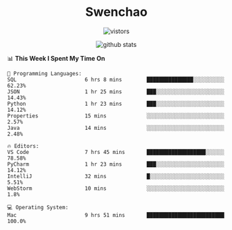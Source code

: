 <h1 align="center">Swenchao</h3>

<p align="center">
  <img src="https://visitor-badge.glitch.me/badge?page_id=Swenchao" alt="vistors" />
</p>

<p align="center">
  <img src="https://github-readme-stats.vercel.app/api?username=Swenchao&count_private=true&show_icons=true&theme=vue-dark&hide_title=true" alt="github stats" />
</p>

<!--START_SECTION:waka-->
📊 **This Week I Spent My Time On** 

```text
💬 Programming Languages: 
SQL                      6 hrs 8 mins        ███████████████░░░░░░░░░░   62.23% 
JSON                     1 hr 25 mins        ███░░░░░░░░░░░░░░░░░░░░░░   14.43% 
Python                   1 hr 23 mins        ███░░░░░░░░░░░░░░░░░░░░░░   14.12% 
Properties               15 mins             ░░░░░░░░░░░░░░░░░░░░░░░░░   2.57% 
Java                     14 mins             ░░░░░░░░░░░░░░░░░░░░░░░░░   2.48%

🔥 Editors: 
VS Code                  7 hrs 45 mins       ███████████████████░░░░░░   78.58% 
PyCharm                  1 hr 23 mins        ███░░░░░░░░░░░░░░░░░░░░░░   14.12% 
IntelliJ                 32 mins             █░░░░░░░░░░░░░░░░░░░░░░░░   5.51% 
WebStorm                 10 mins             ░░░░░░░░░░░░░░░░░░░░░░░░░   1.8%

💻 Operating System: 
Mac                      9 hrs 51 mins       █████████████████████████   100.0%

```


<!--END_SECTION:waka-->
